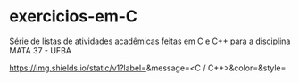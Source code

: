 # exercicios-em-C
Série de listas de atividades acadêmicas feitas em C e C++ para a disciplina MATA 37 - UFBA

https://img.shields.io/static/v1?label=<LINGIUAGEM>&message=<C / C++>&color=<COLOR>&style=<STYLE>&logo=<LOGO>

